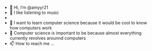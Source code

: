 - 👋 Hi, I’m @amyyr21
- 👀 I like listening to music 
- 
- 🌱 I want to learn computer science because it would be cool to know how computers work 
- 💞️ Computer science is important to be because almost everything currently revolves arounnd computers 
- 📫 How to reach me ...

<!---
amyyr21/amyyr21 is a ✨ special ✨ repository because its `README.md` (this file) appears on your GitHub profile.
You can click the Preview link to take a look at your changes.
--->
